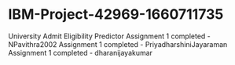 # IBM-Project-42969-1660711735
University Admit Eligibility Predictor
Assignment 1 completed - NPavithra2002
Assignment 1 completed - PriyadharshiniJayaraman
Assignment 1 completed - dharanijayakumar
